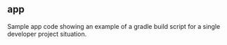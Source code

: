 app
---

Sample app code showing an example of a gradle build script for
a single developer project situation.